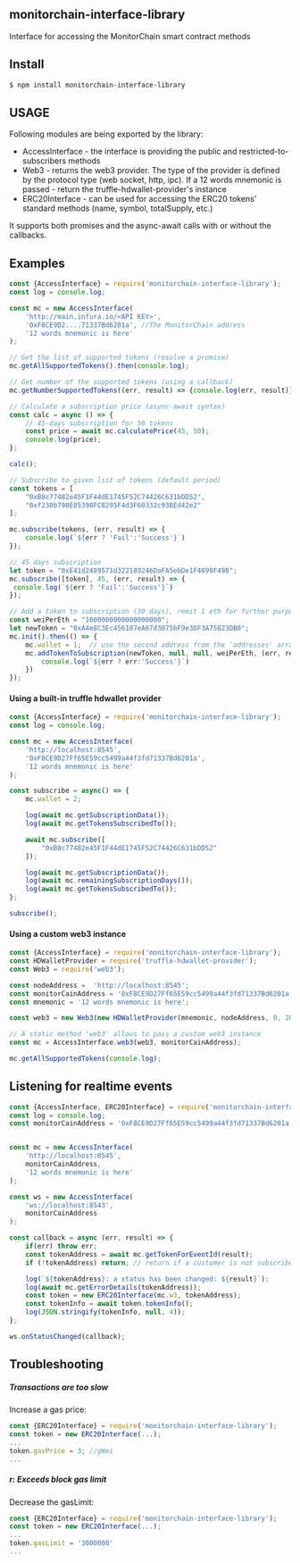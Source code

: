 ## monitorchain-interface-library
Interface for accessing the MonitorChain smart contract methods

## Install
```bash
$ npm install monitorchain-interface-library
```

## USAGE
Following modules are being exported by the library:

- AccessInterface - the interface is providing the public and restricted-to-subscribers methods
- Web3 - returns the web3 provider. The type of the provider is defined by the protocol type (web socket,  http, ipc). If a 12 words mnemonic is passed - return the truffle-hdwallet-provider's instance
- ERC20Interface - can be used for accessing the ERC20 tokens' standard methods (name, symbol, totalSupply, etc.)

It supports both promises and the async-await calls with or without the callbacks.

## Examples
```javascript
const {AccessInterface} = require('monitorchain-interface-library');
const log = console.log;

const mc = new AccessInterface(
    'http://main.infura.io/<API KEY>',
    '0xF8CE9D2....71337Bd6201a', //The MonitorChain address
    '12 words mnemonic is here'
);

// Get the list of supported tokens (resolve a promise)
mc.getAllSupportedTokens().then(console.log);

// Get number of the supported tokens (using a callback)
mc.getNumberSupportedTokens((err, result) => {console.log(err, result)})

// Calculate a subscription price (async-await syntax)
const calc = async () => {
    // 45-days subscription for 50 tokens
    const price = await mc.calculatePrice(45, 50);
    console.log(price);
};

calc();

// Subscribe to given list of tokens (default period)
const tokens = [
    "0xB8c77482e45F1F44dE1745F52C74426C631bDD52",
    "0xf230b790E05390FC8295F4d3F60332c93BEd42e2"
];

mc.subscribe(tokens, (err, result) => {
    console.log(`${err ? 'Fail':'Success'}`)
});

// 45 days subscription
let token = "0xE41d2489571d322189246DaFA5ebDe1F4699F498";
mc.subscribe([token], 45, (err, result) => {
 console.log(`${err ? 'Fail':'Success'}`)
});

// Add a token to subscription (30 days), remit 1 eth for further purposes
const weiPerEth = "1000000000000000000";
let newToken = "0xA4e8C3Ec456107eA67d3075bF9e3DF3A75823DB0";
mc.init().then(() => {
    mc.wallet = 1;  // use the second address from the 'addresses' array generated by the truffle hdwallet provider
    mc.addTokenToSubscription(newToken, null, null, weiPerEth, (err, result) => {
        console.log(`${err ? err:'Success'}`)
    })
});
```

#### Using a built-in truffle hdwallet provider
```javascript
const {AccessInterface} = require('monitorchain-interface-library');
const log = console.log;

const mc = new AccessInterface(
    'http://localhost:8545',
    '0xF8CE9D27Ff65E59cc5499a44f3fd71337Bd6201a',
    '12 words mnemonic is here'
);

const subscribe = async() => {
    mc.wallet = 2;

    log(await mc.getSubscriptionData());
    log(await mc.getTokensSubscribedTo());

    await mc.subscribe([
        "0xB8c77482e45F1F44dE1745F52C74426C631bDD52"
    ]);

    log(await mc.getSubscriptionData());
    log(await mc.remainingSubscriptionDays());
    log(await mc.getTokensSubscribedTo());
};

subscribe();
```


#### Using a custom web3 instance

```javascript
const {AccessInterface} = require('monitorchain-interface-library');
const HDWalletProvider = require('truffle-hdwallet-provider');
const Web3 = require('web3');

const nodeAddress =  'http://localhost:8545';
const monitorCainAddress = '0xF8CE9D27Ff65E59cc5499a44f3fd71337Bd6201a';
const mnemonic = '12 words mnemonic is here';

const web3 = new Web3(new HDWalletProvider(mnemonic, nodeAddress, 0, 20));

// A static method 'web3' allows to pass a custom web3 instance
const mc = AccessInterface.web3(web3, monitorCainAddress);

mc.getAllSupportedTokens(console.log);
```

## Listening for realtime events
```javascript
const {AccessInterface, ERC20Interface} = require('monitorchain-interface-library');
const log = console.log;
const monitorCainAddress = '0xF8CE9D27Ff65E59cc5499a44f3fd71337Bd6201a';


const mc = new AccessInterface(
    'http://localhost:8545',
    monitorCainAddress,
    '12 words mnemonic is here'
);

const ws = new AccessInterface(
    'ws://localhost:8543',
    monitorCainAddress
);

const callback = async (err, result) => {
    if(err) throw err;
    const tokenAddress = await mc.getTokenForEventId(result);
    if (!tokenAddress) return; // return if a customer is not subscribed to token

    log(`${tokenAddress}: a status has been changed: ${result}`);
    log(await mc.getErrorDetails(tokenAddress));
    const token = new ERC20Interface(mc.w3, tokenAddress);
    const tokenInfo = await token.tokenInfo();
    log(JSON.stringify(tokenInfo, null, 4));
};

ws.onStatusChanged(callback);
```
## Troubleshooting
##### Transactions are too slow
Increase a gas price:
```javascript
const {ERC20Interface} = require('monitorchain-interface-library');
const token = new ERC20Interface(...);
...
token.gasPrice = 3; //gWei
...

```
##### r: Exceeds block gas limit
Decrease the gasLimit:
```javascript
const {ERC20Interface} = require('monitorchain-interface-library');
const token = new ERC20Interface(...);
...
token.gasLimit = '3000000'
...

```
